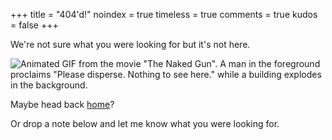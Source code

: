 +++
title = "404'd!"
noindex = true
timeless = true
comments = true
kudos = false
+++

We're not sure what you were looking for but it's not here.

![Animated GIF from the movie "The Naked Gun". A man in the foreground proclaims "Please disperse. Nothing to see here." while a building explodes in the background.](https://cdn.runtimeterror.dev/images/nothing-to-see-here.gif)

Maybe head back [home](/)?

Or drop a note below and let me know what you were looking for.

